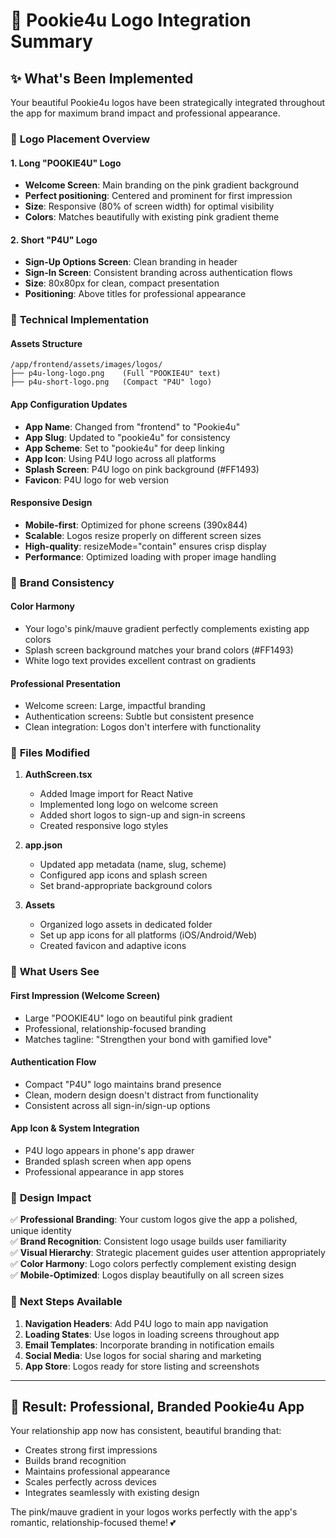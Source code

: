 # 🎨 Pookie4u Logo Integration Summary

## ✨ **What's Been Implemented**

Your beautiful Pookie4u logos have been strategically integrated throughout the app for maximum brand impact and professional appearance.

### 📱 **Logo Placement Overview**

#### **1. Long "POOKIE4U" Logo**
- **Welcome Screen**: Main branding on the pink gradient background
- **Perfect positioning**: Centered and prominent for first impression
- **Size**: Responsive (80% of screen width) for optimal visibility
- **Colors**: Matches beautifully with existing pink gradient theme

#### **2. Short "P4U" Logo**  
- **Sign-Up Options Screen**: Clean branding in header
- **Sign-In Screen**: Consistent branding across authentication flows
- **Size**: 80x80px for clean, compact presentation
- **Positioning**: Above titles for professional appearance

### 🔧 **Technical Implementation**

#### **Assets Structure**
```
/app/frontend/assets/images/logos/
├── p4u-long-logo.png    (Full "POOKIE4U" text)
├── p4u-short-logo.png   (Compact "P4U" logo)
```

#### **App Configuration Updates**
- **App Name**: Changed from "frontend" to "Pookie4u"
- **App Slug**: Updated to "pookie4u" for consistency
- **App Scheme**: Set to "pookie4u" for deep linking
- **App Icon**: Using P4U logo across all platforms
- **Splash Screen**: P4U logo on pink background (#FF1493)
- **Favicon**: P4U logo for web version

#### **Responsive Design**
- **Mobile-first**: Optimized for phone screens (390x844)
- **Scalable**: Logos resize properly on different screen sizes
- **High-quality**: resizeMode="contain" ensures crisp display
- **Performance**: Optimized loading with proper image handling

### 🎯 **Brand Consistency**

#### **Color Harmony**
- Your logo's pink/mauve gradient perfectly complements existing app colors
- Splash screen background matches your brand colors (#FF1493)
- White logo text provides excellent contrast on gradients

#### **Professional Presentation**
- Welcome screen: Large, impactful branding
- Authentication screens: Subtle but consistent presence
- Clean integration: Logos don't interfere with functionality

### 📂 **Files Modified**

1. **AuthScreen.tsx**
   - Added Image import for React Native
   - Implemented long logo on welcome screen
   - Added short logos to sign-up and sign-in screens
   - Created responsive logo styles

2. **app.json** 
   - Updated app metadata (name, slug, scheme)
   - Configured app icons and splash screen
   - Set brand-appropriate background colors

3. **Assets**
   - Organized logo assets in dedicated folder
   - Set up app icons for all platforms (iOS/Android/Web)
   - Created favicon and adaptive icons

### 🚀 **What Users See**

#### **First Impression (Welcome Screen)**
- Large "POOKIE4U" logo on beautiful pink gradient
- Professional, relationship-focused branding
- Matches tagline: "Strengthen your bond with gamified love"

#### **Authentication Flow**
- Compact "P4U" logo maintains brand presence
- Clean, modern design doesn't distract from functionality
- Consistent across all sign-in/sign-up options

#### **App Icon & System Integration**
- P4U logo appears in phone's app drawer
- Branded splash screen when app opens
- Professional appearance in app stores

### 🎨 **Design Impact**

✅ **Professional Branding**: Your custom logos give the app a polished, unique identity  
✅ **Brand Recognition**: Consistent logo usage builds user familiarity  
✅ **Visual Hierarchy**: Strategic placement guides user attention appropriately  
✅ **Color Harmony**: Logo colors perfectly complement existing design  
✅ **Mobile-Optimized**: Logos display beautifully on all screen sizes  

### 📱 **Next Steps Available**

1. **Navigation Headers**: Add P4U logo to main app navigation
2. **Loading States**: Use logos in loading screens throughout app
3. **Email Templates**: Incorporate branding in notification emails
4. **Social Media**: Use logos for social sharing and marketing
5. **App Store**: Logos ready for store listing and screenshots

---

## 🎉 **Result: Professional, Branded Pookie4u App**

Your relationship app now has consistent, beautiful branding that:
- Creates strong first impressions
- Builds brand recognition
- Maintains professional appearance
- Scales perfectly across devices
- Integrates seamlessly with existing design

The pink/mauve gradient in your logos works perfectly with the app's romantic, relationship-focused theme! 💕